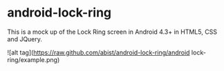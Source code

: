 # android-lock-ring
This is a mock up of the Lock Ring screen in Android 4.3+ in HTML5, CSS and JQuery.

![alt tag](https://raw.github.com/abist/android-lock-ring/android lock-ring/example.png)
